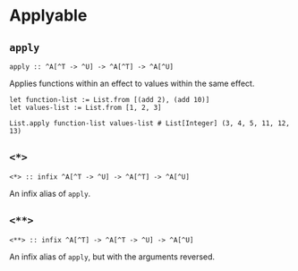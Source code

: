# Applyable

## `apply`

```aml
apply :: ^A[^T -> ^U] -> ^A[^T] -> ^A[^U]
```

Applies functions within an effect to values within the same effect.

```aml
let function-list := List.from [(add 2), (add 10)]
let values-list := List.from [1, 2, 3]

List.apply function-list values-list # List[Integer] (3, 4, 5, 11, 12, 13)
```

## `<*>`

```aml
<*> :: infix ^A[^T -> ^U] -> ^A[^T] -> ^A[^U]
```

An infix alias of `apply`.

## `<**>`

```aml
<**> :: infix ^A[^T] -> ^A[^T -> ^U] -> ^A[^U]
```

An infix alias of `apply`, but with the arguments reversed.
